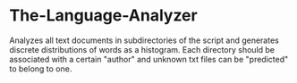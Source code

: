 # The-Language-Analyzer
Analyzes all text documents in subdirectories of the script and generates discrete distributions of words as a histogram. 
Each directory should be associated with a certain "author" and unknown txt files can be "predicted" to belong to one.
